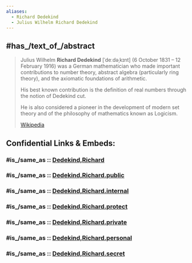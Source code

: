 ```yaml
---
aliases:
  - Richard Dedekind
  - Julius Wilhelm Richard Dedekind
---
```


## #has_/text_of_/abstract 

> Julius Wilhelm **Richard Dedekind** [ˈdeːdəˌkɪnt] (6 October 1831 – 12 February 1916) 
> was a German mathematician who made important contributions to number theory, 
> abstract algebra (particularly ring theory), and the axiomatic foundations of arithmetic. 
> 
> His best known contribution is the definition of real numbers 
> through the notion of Dedekind cut. 
> 
> He is also considered a pioneer in the development of modern set theory 
> and of the philosophy of mathematics known as Logicism.
>
> [Wikipedia](https://en.wikipedia.org/wiki/Richard%20Dedekind)


## Confidential Links & Embeds: 

### #is_/same_as :: [Dedekind,Richard](/_Standards/Mathematics/Mathematician/Dedekind,Richard.md) 

### #is_/same_as :: [Dedekind,Richard.public](/_public/Mathematics/Mathematician/Dedekind,Richard.public.md) 

### #is_/same_as :: [Dedekind,Richard.internal](/_internal/Mathematics/Mathematician/Dedekind,Richard.internal.md) 

### #is_/same_as :: [Dedekind,Richard.protect](/_protect/Mathematics/Mathematician/Dedekind,Richard.protect.md) 

### #is_/same_as :: [Dedekind,Richard.private](/_private/Mathematics/Mathematician/Dedekind,Richard.private.md) 

### #is_/same_as :: [Dedekind,Richard.personal](/_personal/Mathematics/Mathematician/Dedekind,Richard.personal.md) 

### #is_/same_as :: [Dedekind,Richard.secret](/_secret/Mathematics/Mathematician/Dedekind,Richard.secret.md)

